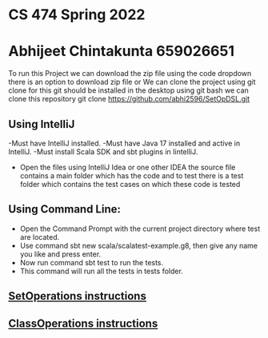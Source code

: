 # CS 474 Spring 2022 
# Abhijeet Chintakunta 659026651

To run this Project we can download the zip file using the code dropdown there is an option to download zip file
or 
We can clone the project using git clone for this git should be installed in the desktop using git bash we can clone this repository git clone https://github.com/abhi2596/SetOpDSL.git

## Using IntelliJ
  -Must have IntelliJ installed.
  -Must have Java 17 installed and active in IntelliJ.
  -Must install Scala SDK and sbt plugins in IintelliJ.
  - Open the files using IntelliJ Idea or one other IDEA the source file contains a main folder which has the code and to test there is a test folder which contains the test cases on which these code is tested
  
## Using Command Line:
  - Open the Command Prompt with the current project directory where test are located.
  - Use command sbt new scala/scalatest-example.g8, then give any name you like and press enter.
  - Now run command sbt test to run the tests. 
  - This command will run all the tests in tests folder.

## [SetOperations instructions](SetOpDSL.md)
## [ClassOperations instructions](ClassOperation.md)
